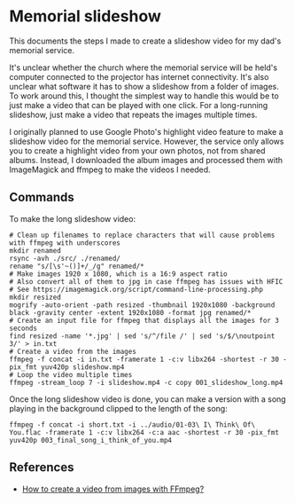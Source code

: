 # Memorial slideshow

This documents the steps I made to create a slideshow video for my dad's memorial service.

It's unclear whether the church where the memorial service will be held's computer connected to the projector has internet connectivity. It's also unclear what software it has to show a slideshow from a folder of images. To work around this, I thought the simplest way to handle this would be to just make a video that can be played with one click. For a long-running slideshow, just make a video that repeats the images multiple times. 
 
I originally planned to use Google Photo's highlight video feature to make a slideshow video for the memorial service. However, the service only allows you to create a highlight video from your own photos, not from shared albums. Instead, I downloaded the album images and processed them with ImageMagick and ffmpeg to make the videos I needed.

## Commands

To make the long slideshow video:

```
# Clean up filenames to replace characters that will cause problems with ffmpeg with underscores
mkdir renamed
rsync -avh ./src/ ./renamed/
rename "s/[\s'~()]+/_/g" renamed/*
# Make images 1920 x 1080, which is a 16:9 aspect ratio
# Also convert all of them to jpg in case ffmpeg has issues with HFIC
# See https://imagemagick.org/script/command-line-processing.php
mkdir resized
mogrify -auto-orient -path resized -thumbnail 1920x1080 -background black -gravity center -extent 1920x1080 -format jpg renamed/*
# Create an input file for ffmpeg that displays all the images for 3 seconds
find resized -name '*.jpg' | sed 's/^/file /' | sed 's/$/\noutpoint 3/' > in.txt
# Create a video from the images
ffmpeg -f concat -i in.txt -framerate 1 -c:v libx264 -shortest -r 30 -pix_fmt yuv420p slideshow.mp4
# Loop the video multiple times
ffmpeg -stream_loop 7 -i slideshow.mp4 -c copy 001_slideshow_long.mp4
```

Once the long slideshow video is done, you can make a version with a song playing in the background clipped to the length of the song:

```
ffmpeg -f concat -i short.txt -i ../audio/01-03\ I\ Think\ Of\ You.flac -framerate 1 -c:v libx264 -c:a aac -shortest -r 30 -pix_fmt yuv420p 003_final_song_i_think_of_you.mp4
```

## References

- [How to create a video from images with FFmpeg?](https://stackoverflow.com/questions/24961127/how-to-create-a-video-from-images-with-ffmpeg)

